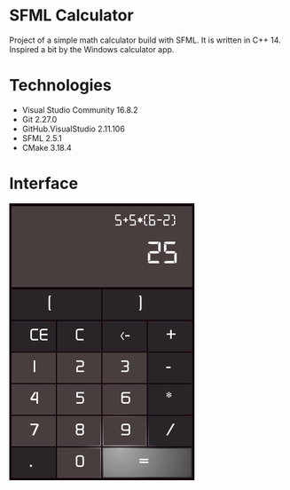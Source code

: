 SFML Calculator
=======
Project of a simple math calculator build with SFML. It is written in C++ 14. Inspired a bit by the Windows calculator app.

# Technologies
* Visual Studio Community 16.8.2  
* Git 2.27.0
* GitHub.VisualStudio 2.11.106  
* SFML 2.5.1  
* CMake 3.18.4

# Interface
![Image](image/interface.png "sfml calculator")